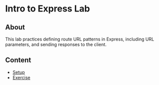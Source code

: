 <h1>
  <span class="prefix"></span>
  <span class="headline">Intro to Express Lab</span>
</h1>

## About

This lab practices defining route URL patterns in Express, including URL parameters, and sending responses to the client.

## Content

- [Setup](./setup/README.md)
- [Exercise](./exercise/README.md)

